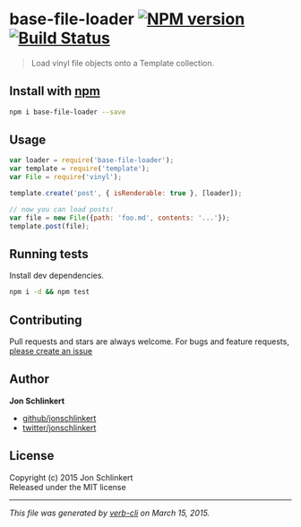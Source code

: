 # base-file-loader [![NPM version](https://badge.fury.io/js/base-file-loader.svg)](http://badge.fury.io/js/base-file-loader)  [![Build Status](https://travis-ci.org/jonschlinkert/base-file-loader.svg)](https://travis-ci.org/jonschlinkert/base-file-loader) 

> Load vinyl file objects onto a Template collection.

## Install with [npm](npmjs.org)

```bash
npm i base-file-loader --save
```

## Usage

```js
var loader = require('base-file-loader');
var template = require('template');
var File = require('vinyl');

template.create('post', { isRenderable: true }, [loader]);

// now you can load posts!
var file = new File({path: 'foo.md', contents: '...'});
template.post(file);
```

## Running tests
Install dev dependencies.

```bash
npm i -d && npm test
```

## Contributing
Pull requests and stars are always welcome. For bugs and feature requests, [please create an issue](https://github.com/jonschlinkert/base-file-loader/issues)

## Author

**Jon Schlinkert**
 
+ [github/jonschlinkert](https://github.com/jonschlinkert)
+ [twitter/jonschlinkert](http://twitter.com/jonschlinkert) 

## License
Copyright (c) 2015 Jon Schlinkert  
Released under the MIT license

***

_This file was generated by [verb-cli](https://github.com/assemble/verb-cli) on March 15, 2015._

[template]: https://github.com/jonschlinkert/template